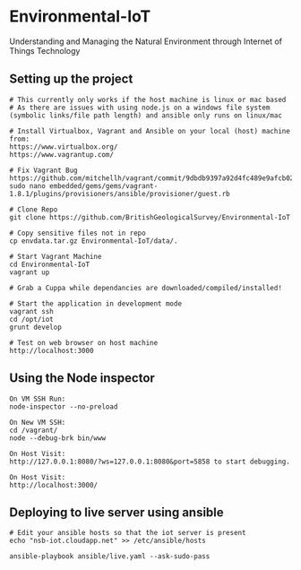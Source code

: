 # Environmental-IoT

Understanding and Managing the Natural Environment through Internet of Things Technology

## Setting up the project

    # This currently only works if the host machine is linux or mac based
    # As there are issues with using node.js on a windows file system (symbolic links/file path length) and ansible only runs on linux/mac

    # Install Virtualbox, Vagrant and Ansible on your local (host) machine from:
    https://www.virtualbox.org/
    https://www.vagrantup.com/

    # Fix Vagrant Bug
    https://github.com/mitchellh/vagrant/commit/9dbdb9397a92d4fc489e9afcb022621df7f60d11
    sudo nano embedded/gems/gems/vagrant-1.8.1/plugins/provisioners/ansible/provisioner/guest.rb

    # Clone Repo
    git clone https://github.com/BritishGeologicalSurvey/Environmental-IoT

    # Copy sensitive files not in repo
    cp envdata.tar.gz Environmental-IoT/data/.

    # Start Vagrant Machine
    cd Environmental-IoT
    vagrant up

    # Grab a Cuppa while dependancies are downloaded/compiled/installed!

    # Start the application in development mode
    vagrant ssh
    cd /opt/iot
    grunt develop

    # Test on web browser on host machine
    http://localhost:3000

## Using the Node inspector

    On VM SSH Run:
    node-inspector --no-preload

    On New VM SSH:
    cd /vagrant/
    node --debug-brk bin/www

    On Host Visit:
    http://127.0.0.1:8080/?ws=127.0.0.1:8080&port=5858 to start debugging.

    On Host Visit:
    http://localhost:3000/

## Deploying to live server using ansible

    # Edit your ansible hosts so that the iot server is present
    echo "nsb-iot.cloudapp.net" >> /etc/ansible/hosts

    ansible-playbook ansible/live.yaml --ask-sudo-pass
